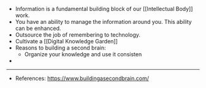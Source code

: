 - Information is a fundamental building block of our [[Intellectual Body]] work.
- You have an ability to manage the information around you. This ability can be enhanced.
- Outsource the job of remembering to technology.
- Cultivate a [[Digital Knowledge Garden]]
- Reasons to building a second brain:
	- Organize your knowledge and use it consisten
-
- ---
- References: https://www.buildingasecondbrain.com/